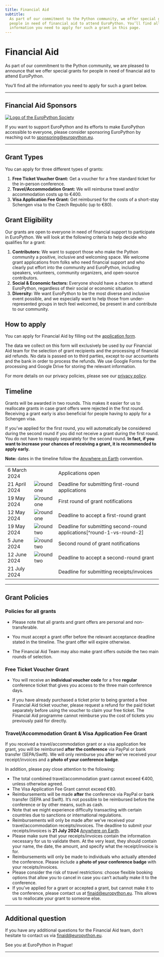 ```yaml
---
title: Financial Aid
subtitle:
  As part of our commitment to the Python community, we offer special grants for
  people in need of financial aid to attend EuroPython. You’ll find all the
  information you need to apply for such a grant in this page.
---
```


# Financial Aid

As part of our commitment to the Python community, we are pleased to announce
that we offer special grants for people in need of financial aid to attend
EuroPython.

You’ll find all the information you need to apply for such a grant below.

---

## Financial Aid Sponsors

<div className="finaid-sponsor">
  <a href="https://www.europython-society.org/" target="_blank">
    <img src="/img/eps-logo-white.png" alt="Logo of the EuroPython Society" />
  </a>
</div>


<!-- The EuroPython Society is sponsoring the Financial Aid Programme with <amount> this year. -->

If you want to support EuroPython and its efforts to make EuroPython accessible
to everyone, please consider sponsoring EuroPython by reaching out to
[sponsoring@europython.eu][email-sponsoring].

---


## Grant Types

You can apply for three different types of grants:


1. **Free Ticket Voucher Grant:** Get a voucher for a free standard ticket for
   the in-person conference.
2. **Travel/Accommodation Grant:** We will reimburse travel and/or accommodation
   costs up to €400.
3. **Visa Application Fee Grant:** Get reimbursed for the costs of a short-stay
   Schengen visa to the Czech Republic (up to €80).


## Grant Eligibility

Our grants are open to everyone in need of financial support to participate in
EuroPython. We will look at the following criteria to help decide who qualifies
for a grant:

1. **Contributors:** We want to support those who make the Python community
   a positive, inclusive and welcoming space. We welcome grant applications
   from folks who need financial support and who clearly put effort into
   the community and EuroPython, including speakers, volunteers, community
   organizers, and open-source contributors.
2. **Social & Economic factors:** Everyone should have a chance to attend
   EuroPython, regardless of their social or economic situation.
3. **Diversity:** We want EuroPython to be the most diverse and inclusive event
   possible, and we especially want to help those from under-represented groups
   in tech feel welcomed, be present in and contribute to our community.


## How to apply

You can apply for Financial Aid by filling out the
[application form][application-form].

The data we collect on this form will exclusively be used by our Financial Aid
team for the selection of grant recipients and the processing of financial
aid refunds. No data is passed on to third parties, except to our accountants
and the bank in order to process the refunds. We use Google Forms for the
processing and Google Drive for storing the relevant information.

For more details on our privacy policies, please see our
[privacy policy][privacy-policy].


## Timeline

Grants will be awarded in two rounds. This makes it easier for us to reallocate
grants in case grant offers were rejected in the first round. Receiving a grant
early is also beneficial for people having to apply for a Schengen visa.

If you’ve applied for the first round, you will automatically be considered
during the second round if you did not receive a grant during the first round.
You do not have to reapply separately for the second round. **In fact, if you
want to increase your chances of receiving a grant, it is recommended to apply
early.**

**Note:** dates in the timeline follow the [Anywhere on Earth][AoE] convention.

<table className="mt-8 finaid-timeline">
<tbody className="text-xl">
  <tr>
    <td>6 March 2024</td>
    <td></td>
    <td>Applications open</td>
  </tr>
  <tr className="font-bold">
    <td>21 April 2024</td>
    <td>
      <img
        src="/img/accents/finaid-round1.svg"
        className="findaid-accent-round-marker"
        alt="round one" />
    </td>
    <td>Deadline for submitting first-round applications</td>
  </tr>
  <tr>
    <td>19 May 2024</td>
    <td>
      <img
        src="/img/accents/finaid-round1.svg"
        className="findaid-accent-round-marker"
        alt="round one" />
    </td>
    <td>First round of grant notifications</td>
  </tr>
  <tr>
    <td>12 May 2024</td>
    <td>
      <img
        src="/img/accents/finaid-round1.svg"
        className="findaid-accent-round-marker"
        alt="round one" />
    </td>
    <td>Deadline to accept a first-round grant</td>
  </tr>
  <tr className="font-bold">
    <td>19 May 2024</td>
    <td>
      <img
        src="/img/accents/finaid-round2.svg"
        className="findaid-accent-round-marker"
        alt="round two" />
    </td>
    <td>Deadline for submitting second-round applications[^round-1-vs-round-2]</td>
  </tr>
  <tr>
    <td>5 June 2024</td>
    <td className="finaid-accent">
      <img
        src="/img/accents/finaid-round2.svg"
        className="findaid-accent-round-marker"
        alt="round two" />
    </td>
    <td>Second round of grant notifications</td>
  </tr>
  <tr>
    <td>12 June 2024</td>
    <td>
      <img
        src="/img/accents/finaid-round2.svg"
        className="findaid-accent-round-marker"
        alt="round two" />
    </td>
    <td>Deadline to accept a second-round grant</td>
  </tr>
  <tr>
    <td>21 July 2024</td>
    <td></td>
    <td>Deadline for submitting receipts/invoices</td>
  </tr>
</tbody>
</table>

[^round-1-vs-round-2]: If you've already applied for round 1, you don't have to
reapply for round 2. Your application will automatically be considered for round
2 if you did not receive a grant in round 1.

---

## Grant Policies

### Policies for all grants

- Please note that all grants and grant offers are personal and
  non-transferable.

- You must accept a grant offer before the relevant acceptance deadline stated
  in the timeline. The grant offer will expire otherwise.

- The Financial Aid Team may also make grant offers outside the two main rounds
  of selection.


### Free Ticket Voucher Grant

- You will receive an **individual voucher code** for a free **regular**
  conference ticket that gives you access to the three main conference days.

- If you have already purchased a ticket prior to being granted a free Financial Aid ticket voucher, please request a refund for the paid ticket separately before using the voucher to claim your free ticket. The Financial Aid programme cannot reimburse you the cost of tickets you previously paid for directly.

### Travel/Accommodation Grant & Visa Application Fee Grant

If you received a travel/accommodation grant or a visa application fee grant,
you will be reimbursed **after the conference** via PayPal or bank transfer
(SEPA/Swift). We will only reimburse you after we've received your
receipt/invoices and a **photo of your conference badge**.

In addition, please pay close attention to the following:

- The total combined travel/accommodation grant cannot exceed €400, unless otherwise agreed.
- The Visa Application Fee Grant cannot exceed €80.
- Reimbursements will be made **after** the conference via PayPal or bank
  transfer (SEPA and Swift). It’s not possible to be reimbursed before the
  conference or by other means, such as cash.
- Note that we might experience difficulty transacting with certain countries
  due to sanctions or international regulations.
- Reimbursements will only be made after we’ve received your
  travel/accommodation receipts/invoices. The deadline to submit your
  receipts/invoices is **21 July 2024** [Anywhere on Earth][AoE].
- Please make sure that your receipts/invoices contain the information necessary
  for us to validate them. At the very least, they should contain your name, the
  date, the amount, and specify what the receipt/invoice is for.
- Reimbursements will only be made to individuals who actually attended the
  conference. Please include a **photo of your conference badge** with your
  receipts/invoices.
- Please consider the risk of travel restrictions: choose flexible booking
  options that allow you to cancel in case you can’t actually make it to the
  conference.
- If you’ve applied for a grant or accepted a grant, but cannot make it to the
  conference, please contact us at [finaid@europython.eu][email-finaid]. This
  allows us to reallocate your grant to someone else.

---

## Additional question

If you have any additional questions for the Financial Aid team, don't hesitate
to contact us via [finaid@europython.eu][email-finaid].

See you at EuroPython in Prague!

---

[application-form]: https://forms.gle/88Za9vLimztfRLPs7
[privacy-policy]: https://www.europython-society.org/privacy/
[AoE]: https://en.wikipedia.org/wiki/Anywhere_on_Earth
[email-finaid]: mailto:finaid@europython.eu
[email-sponsoring]: mailto:sponsoring@europython.eu